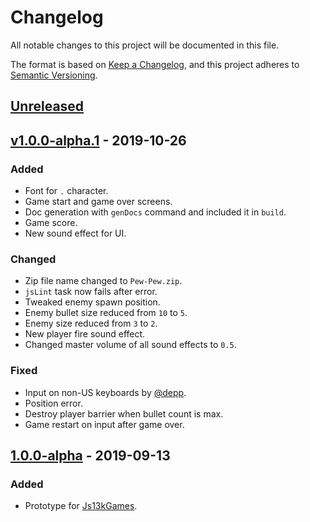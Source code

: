 # Changelog

All notable changes to this project will be documented in this file.

The format is based on [Keep a Changelog](https://keepachangelog.com/en/1.0.0/),
and this project adheres to [Semantic Versioning](https://semver.org/spec/v2.0.0.html).

## [Unreleased]

## [v1.0.0-alpha.1] - 2019-10-26

### Added

- Font for `.` character.
- Game start and game over screens.
- Doc generation with `genDocs` command and included it in `build`.
- Game score.
- New sound effect for UI.

### Changed

- Zip file name changed to `Pew-Pew.zip`.
- `jsLint` task now fails after error.
- Tweaked enemy spawn position.
- Enemy bullet size reduced from `10` to `5`.
- Enemy size reduced from `3` to `2`.
- New player fire sound effect.
- Changed master volume of all sound effects to `0.5`.

### Fixed

- Input on non-US keyboards by [@depp](https://github.com/depp).
- Position error.
- Destroy player barrier when bullet count is max.
- Game restart on input after game over.

## [1.0.0-alpha] - 2019-09-13

### Added

- Prototype for [Js13kGames](https://js13kgames.com/).

[unreleased]: https://github.com/FR0ST1N/Pew-Pew/compare/master...develop
[v1.0.0-alpha.1]: https://github.com/FR0ST1N/Pew-Pew/compare/v1.0.0-alpha...v1.0.0-alpha.1
[1.0.0-alpha]: https://github.com/FR0ST1N/Pew-Pew/releases/tag/v1.0.0-alpha
